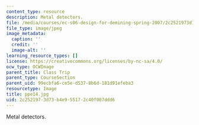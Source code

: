 ```yaml
---
content_type: resource
description: Metal detectors.
file: /media/courses/ec-s06-design-for-demining-spring-2007/2c2521973d73b4e955172c40f007ddd6_ppe14.jpg
file_type: image/jpeg
image_metadata:
  caption: ''
  credit: ''
  image-alt: ''
learning_resource_types: []
license: https://creativecommons.org/licenses/by-nc-sa/4.0/
ocw_type: OCWImage
parent_title: Class Trip
parent_type: CourseSection
parent_uid: 99ecbfa6-ce5e-d537-8b6d-181d91efeba3
resourcetype: Image
title: ppe14.jpg
uid: 2c252197-3d73-b4e9-5517-2c40f007ddd6
---
```

Metal detectors.